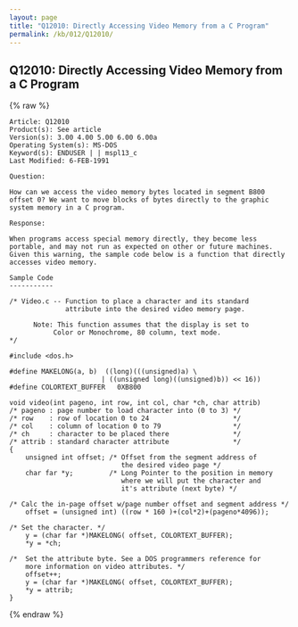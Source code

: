```yaml
---
layout: page
title: "Q12010: Directly Accessing Video Memory from a C Program"
permalink: /kb/012/Q12010/
---
```


## Q12010: Directly Accessing Video Memory from a C Program

{% raw %}

	Article: Q12010
	Product(s): See article
	Version(s): 3.00 4.00 5.00 6.00 6.00a
	Operating System(s): MS-DOS
	Keyword(s): ENDUSER | | mspl13_c
	Last Modified: 6-FEB-1991
	
	Question:
	
	How can we access the video memory bytes located in segment B800
	offset 0? We want to move blocks of bytes directly to the graphic
	system memory in a C program.
	
	Response:
	
	When programs access special memory directly, they become less
	portable, and may not run as expected on other or future machines.
	Given this warning, the sample code below is a function that directly
	accesses video memory.
	
	Sample Code
	-----------
	
	/* Video.c -- Function to place a character and its standard
	              attribute into the desired video memory page.
	
	      Note: This function assumes that the display is set to
	           Color or Monochrome, 80 column, text mode.
	*/
	
	#include <dos.h>
	
	#define MAKELONG(a, b)  ((long)(((unsigned)a) \
	                       | ((unsigned long)((unsigned)b)) << 16))
	#define COLORTEXT_BUFFER   0XB800
	
	void video(int pageno, int row, int col, char *ch, char attrib)
	/* pageno : page number to load character into (0 to 3) */
	/* row    : row of location 0 to 24                     */
	/* col    : column of location 0 to 79                  */
	/* ch     : character to be placed there                */
	/* attrib : standard character attribute                */
	{
	    unsigned int offset; /* Offset from the segment address of
	                            the desired video page */
	    char far *y;         /* Long Pointer to the position in memory
	                            where we will put the character and
	                            it's attribute (next byte) */
	
	/* Calc the in-page offset w/page number offset and segment address */
	    offset = (unsigned int) ((row * 160 )+(col*2)+(pageno*4096));
	
	/* Set the character. */
	    y = (char far *)MAKELONG( offset, COLORTEXT_BUFFER);
	    *y = *ch;
	
	/*  Set the attribute byte. See a DOS programmers reference for
	    more information on video attributes. */
	    offset++;
	    y = (char far *)MAKELONG( offset, COLORTEXT_BUFFER);
	    *y = attrib;
	}

{% endraw %}
